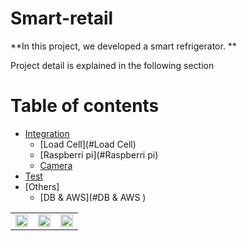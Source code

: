 Smart-retail
============

**In this project, we developed a smart refrigerator. **



Project detail is explained in the following section


Table of contents
==================

<!--ts-->
* [Integration](#Integration)
    * [Load Cell](#Load Cell)
    * [Raspberri pi](#Raspberri pi)
    * [Camera](#Camera)
* [Test](#Test)
* [Others]
    * [DB & AWS](#DB & AWS )
   
<!--te-->





<table border="0">
   <tr>
      <td>
      <img src="./Source/Data_collection/08181_product_w_1_1.png" width="100%" />
      </td>
      <td>
      <img src="./Source/Data_collection/08181_product_w_2_1.png" width="100%" />
      </td>
      <td>
      <img src="./Source//Data_collection/08181_product_w_2_3.png" width="100%" />
      </td>
   </tr>
   </table>



